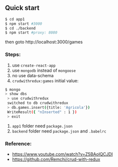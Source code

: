 ## Quick start

```bash
$ cd app1
$ npm start #3000
$ cd ./backend
$ npm start #proxy: 8080
```
then goto http://localhost:3000/games


### Steps:

1. use `create-react-app`
1. use `mongodb` instead of `mongoose`
1. no use data-schema
1. `crudwithredux:games` initial value:
```bash
$ mongo
> show dbs
 > use crudwithredux
 switched to db crudwithredux
 > db.games.insert({title: 'Agricola'})
 WriteResult({ "nInserted" : 1 })
 > exit
```
1. `app1` folder need `package.json`
1. `backend` folder need `package.json` and `.babelrc`



### Reference:

- https://www.youtube.com/watch?v=Z5BAolQCJDI
- https://github.com/Remchi/crud-with-redux

